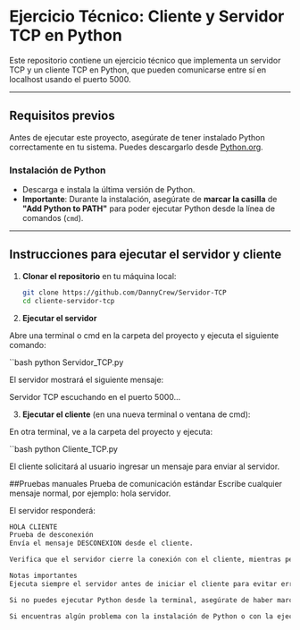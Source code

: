 # Ejercicio Técnico: Cliente y Servidor TCP en Python

Este repositorio contiene un ejercicio técnico que implementa un servidor TCP y un cliente TCP en Python, que pueden comunicarse entre sí en localhost usando el puerto 5000.

---

## Requisitos previos

Antes de ejecutar este proyecto, asegúrate de tener instalado Python correctamente en tu sistema. Puedes descargarlo desde [Python.org](https://www.python.org/downloads/).

### Instalación de Python
- Descarga e instala la última versión de Python.
- **Importante**: Durante la instalación, asegúrate de **marcar la casilla** de **"Add Python to PATH"** para poder ejecutar Python desde la línea de comandos (`cmd`).

---

## Instrucciones para ejecutar el servidor y cliente

1. **Clonar el repositorio** en tu máquina local:

   ```bash
   git clone https://github.com/DannyCrew/Servidor-TCP
   cd cliente-servidor-tcp

2. **Ejecutar el servidor**

Abre una terminal o cmd en la carpeta del proyecto y ejecuta el siguiente comando:

   ``bash
   python Servidor_TCP.py

El servidor mostrará el siguiente mensaje:


Servidor TCP escuchando en el puerto 5000...

3. **Ejecutar el cliente** (en una nueva terminal o ventana de cmd):

En otra terminal, ve a la carpeta del proyecto y ejecuta:

   ``bash
   python Cliente_TCP.py

El cliente solicitará al usuario ingresar un mensaje para enviar al servidor.

##Pruebas manuales
Prueba de comunicación estándar
Escribe cualquier mensaje normal, por ejemplo: hola servidor.

El servidor responderá:

   ```bash
   HOLA CLIENTE
   Prueba de desconexión
   Envía el mensaje DESCONEXION desde el cliente.

Verifica que el servidor cierre la conexión con el cliente, mientras permanece disponible para nuevas conexiones.

Notas importantes
Ejecuta siempre el servidor antes de iniciar el cliente para evitar errores de conexión.

Si no puedes ejecutar Python desde la terminal, asegúrate de haber marcado la opción "Add Python to PATH" durante la instalación de Python.

Si encuentras algún problema con la instalación de Python o con la ejecución de los scripts, consulta la documentación oficial de Python.
